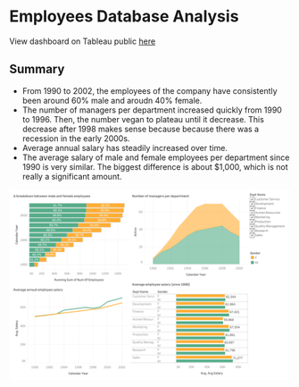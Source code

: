 # Employees Database Analysis

View dashboard on Tableau public [here](https://public.tableau.com/profile/elaine2327#!/vizhome/employees_15825290635430/Dashboard1)

## Summary
* From 1990 to 2002, the employees of the company have consistently been around 60% male and aroudn 40% female.
* The number of managers per department increased quickly from 1990 to 1996. Then, the number vegan to plateau until it decrease. This decrease after 1998 makes sense because because there was a recession in the early 2000s.
* Average annual salary has steadily increased over time.
* The average salary of male and female employees per department since 1990 is very similar. The biggest difference is about $1,000, which is not really a significant amount.

![Dashboard](https://github.com/kimela1/SQL/blob/master/Employees/Dashboard.png)
